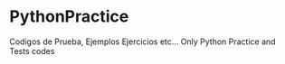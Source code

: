 # PythonPractice
Codigos de Prueba, Ejemplos Ejercicios etc...
Only Python Practice and Tests codes
